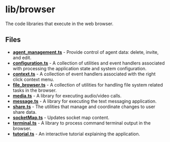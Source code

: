 # lib/browser
The code libraries that execute in the web browser.

## Files
<!-- Do not edit below this line.  Contents dynamically populated. -->

* **[agent_management.ts](agent_management.ts)** - Provide control of agent data: delete, invite, and edit.
* **[configuration.ts](configuration.ts)** - A collection of utilities and event handlers associated with processing the application state and system configuration.
* **[context.ts](context.ts)**             - A collection of event handlers associated with the right click context menu.
* **[file_browser.ts](file_browser.ts)**   - A collection of utilities for handling file system related tasks in the browser.
* **[media.ts](media.ts)**                 - A library for executing audio/video calls.
* **[message.ts](message.ts)**             - A library for executing the text messaging application.
* **[share.ts](share.ts)**                 - The utilities that manage and coordinate changes to user share data.
* **[socketMap.ts](socketMap.ts)**         - Updates socket map content.
* **[terminal.ts](terminal.ts)**           - A library to process command terminal output in the browser.
* **[tutorial.ts](tutorial.ts)**           - An interactive tutorial explaining the application.